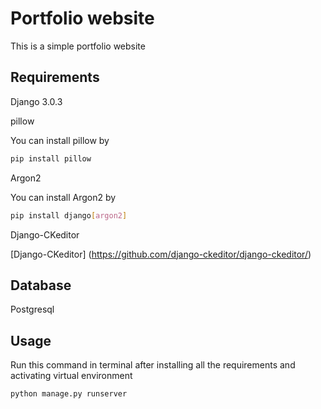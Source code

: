 # Portfolio website
This is a simple portfolio website

## Requirements
Django 3.0.3

pillow

You can install pillow by
```bash
pip install pillow
```

Argon2

You can install Argon2 by

```bash
pip install django[argon2]
```

Django-CKeditor

[Django-CKeditor] (https://github.com/django-ckeditor/django-ckeditor/)

## Database
Postgresql

## Usage

Run this command in terminal after installing all the requirements and activating virtual environment

```bash
python manage.py runserver
```
